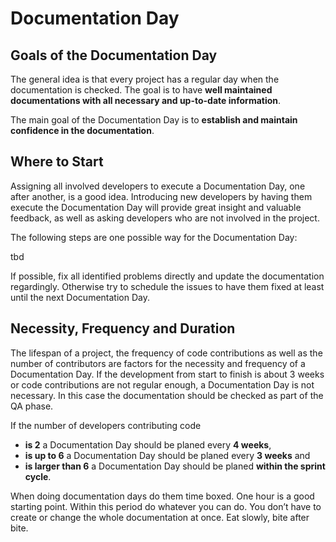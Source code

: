 # Documentation Day

## Goals of the Documentation Day

The general idea is that every project has a regular day when the documentation is checked. The goal is to have **well maintained documentations with all necessary and up-to-date information**.

The main goal of the Documentation Day is to **establish and maintain confidence in the documentation**.

## Where to Start

Assigning all involved developers to execute a Documentation Day, one after another, is a good idea. Introducing new developers by having them execute the Documentation Day will provide great insight and valuable feedback, as well as asking developers who are not involved in the project.

The following steps are one possible way for the Documentation Day:

tbd

If possible, fix all identified problems directly and update the documentation regardingly. Otherwise try to schedule the issues to have them fixed at least until the next Documentation Day.

## Necessity, Frequency and Duration

The lifespan of a project, the frequency of code contributions as well as the number of contributors are factors for the necessity and frequency of a Documentation Day. If the development from start to finish is about 3 weeks or code contributions are not regular enough, a Documentation Day is not necessary. In this case the documentation should be checked as part of the QA phase.

If the number of developers contributing code 

* **is 2** a Documentation Day should be planed every **4 weeks**,
* **is up to 6** a Documentation Day should be planed every **3 weeks** and
* **is larger than 6** a Documentation Day should be planed **within the sprint cycle**.

When doing documentation days do them time boxed. One hour is a good starting point. Within this period do whatever you can do. You don’t have to create or change the whole documentation at once. Eat slowly, bite after bite.
